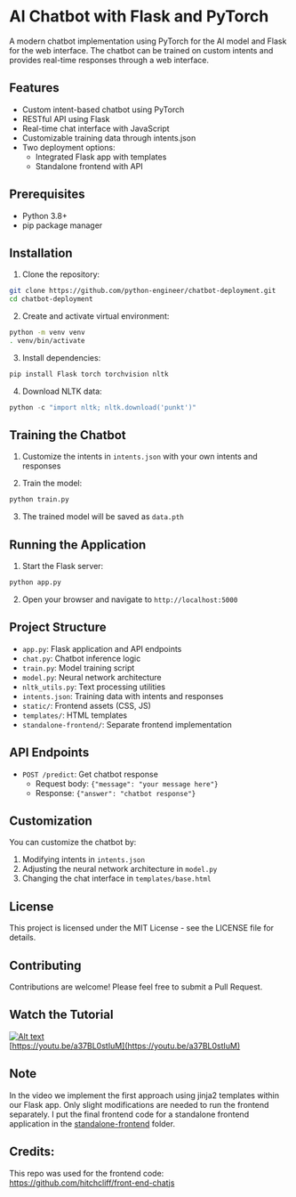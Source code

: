 # AI Chatbot with Flask and PyTorch

A modern chatbot implementation using PyTorch for the AI model and Flask for the web interface. The chatbot can be trained on custom intents and provides real-time responses through a web interface.

## Features
- Custom intent-based chatbot using PyTorch
- RESTful API using Flask
- Real-time chat interface with JavaScript
- Customizable training data through intents.json
- Two deployment options:
  - Integrated Flask app with templates
  - Standalone frontend with API

## Prerequisites
- Python 3.8+
- pip package manager

## Installation

1. Clone the repository:
```bash
git clone https://github.com/python-engineer/chatbot-deployment.git
cd chatbot-deployment
```

2. Create and activate virtual environment:
```bash
python -m venv venv
. venv/bin/activate
```

3. Install dependencies:
```bash
pip install Flask torch torchvision nltk
```

4. Download NLTK data:
```python
python -c "import nltk; nltk.download('punkt')"
```

## Training the Chatbot

1. Customize the intents in `intents.json` with your own intents and responses

2. Train the model:
```bash
python train.py
```

3. The trained model will be saved as `data.pth`

## Running the Application

1. Start the Flask server:
```bash
python app.py
```

2. Open your browser and navigate to `http://localhost:5000`

## Project Structure
- `app.py`: Flask application and API endpoints
- `chat.py`: Chatbot inference logic
- `train.py`: Model training script
- `model.py`: Neural network architecture
- `nltk_utils.py`: Text processing utilities
- `intents.json`: Training data with intents and responses
- `static/`: Frontend assets (CSS, JS)
- `templates/`: HTML templates
- `standalone-frontend/`: Separate frontend implementation

## API Endpoints
- `POST /predict`: Get chatbot response
  - Request body: `{"message": "your message here"}`
  - Response: `{"answer": "chatbot response"}`

## Customization
You can customize the chatbot by:
1. Modifying intents in `intents.json`
2. Adjusting the neural network architecture in `model.py`
3. Changing the chat interface in `templates/base.html`

## License
This project is licensed under the MIT License - see the LICENSE file for details.

## Contributing
Contributions are welcome! Please feel free to submit a Pull Request.

## Watch the Tutorial
[![Alt text](https://img.youtube.com/vi/a37BL0stIuM/hqdefault.jpg)](https://youtu.be/a37BL0stIuM)  
[https://youtu.be/a37BL0stIuM](https://youtu.be/a37BL0stIuM)

## Note
In the video we implement the first approach using jinja2 templates within our Flask app. Only slight modifications are needed to run the frontend separately. I put the final frontend code for a standalone frontend application in the [standalone-frontend](/standalone-frontend) folder.

## Credits:
This repo was used for the frontend code:
https://github.com/hitchcliff/front-end-chatjs
